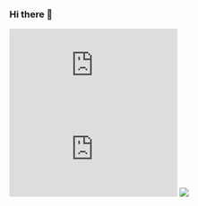 ### Hi there 👋
![](https://github-stats-evirunurm.vercel.app/api/stats.js?username=sagaesota&peng=false)
![](https://github-stats-evirunurm.vercel.app/api/languages.js?username=sagaesota)
![](http://github-profile-summary-cards.vercel.app/api/cards/profile-details?username=sagaesota&theme=default&color=black)
<!--

**sagaesota/sagaesota** is a ✨ _special_ ✨ repository because its `README.md` (this file) appears on your GitHub profile.

Here are some ideas to get you started:

- 🔭 I’m currently working on ...
- 🌱 I’m currently learning ...
- 👯 I’m looking to collaborate on ...
- 🤔 I’m looking for help with ...
- 💬 Ask me about ...
- 📫 How to reach me: ...
- 😄 Pronouns: ...
- ⚡ Fun fact: ...
-->
